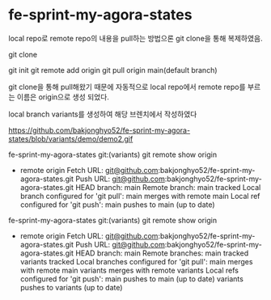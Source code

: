 # fe-sprint-my-agora-states

local repo로 remote repo의 내용을 pull하는 방법으론 git clone을 통해 복제하였음.


git clone 

git init 
git remote add origin <url>
git pull origin main(default branch)


git clone을 통해 pull해왔기 때문에 자동적으로 local repo에서  remote repo를 부르는 이름은 origin으로 생성 되었다.

local branch variants를 생성하여 해당 브렌치에서 작성하였다

https://github.com/bakjonghyo52/fe-sprint-my-agora-states/blob/variants/demo/demo2.gif
  
fe-sprint-my-agora-states git:(variants) git remote show origin
* remote origin
  Fetch URL: git@github.com:bakjonghyo52/fe-sprint-my-agora-states.git
  Push  URL: git@github.com:bakjonghyo52/fe-sprint-my-agora-states.git
  HEAD branch: main
  Remote branch:
    main tracked
  Local branch configured for 'git pull':
    main merges with remote main
  Local ref configured for 'git push':
    main pushes to main (up to date)

fe-sprint-my-agora-states git:(variants) git remote show origin
* remote origin
  Fetch URL: git@github.com:bakjonghyo52/fe-sprint-my-agora-states.git
  Push  URL: git@github.com:bakjonghyo52/fe-sprint-my-agora-states.git
  HEAD branch: main
  Remote branches:
    main     tracked
    variants tracked
  Local branches configured for 'git pull':
    main     merges with remote main
    variants merges with remote variants
  Local refs configured for 'git push':
    main     pushes to main     (up to date)
    variants pushes to variants (up to date)
